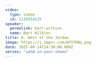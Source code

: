 ```yaml
---
video:
  type: vimeo
  id: 1118554125
speaker:
  permalink: bart-wilkins
  name: Bart Wilkins
title: 6. West of the Jordan
image: https://i.imgur.com/WfSfKNy.png
date: 2025-09-14T14:30:00.000Z
series: "sand-in-your-shoes"
---
```

